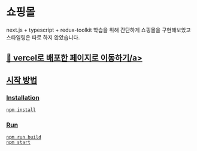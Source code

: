 # 쇼핑몰

next.js + typescript + redux-toolkit 학습을 위해 간단하게 쇼핑몰을 구현해보았고 스타일링은 따로 하지 않았습니다.

## <a href="https://shoppingmall-eight.vercel.app//">🌈 vercel로 배포한 페이지로 이동하기/a>

## 시작 방법

### Installation

```
npm install
```

### Run

```
npm run build
npm start
```
